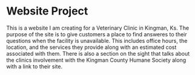 # Website Project
This is a website I am creating for a Veterinary Clinic in Kingman, Ks. The purpose of the site is to give customers a place to find answeres to their questions when the facility is unavailable. This includes office hours, the location, and the services they provide along with an estimated cost associated with them. There is also a section on the sight that talks about the clinics involvement with the Kingman County Humane Society along with a link to their site.

